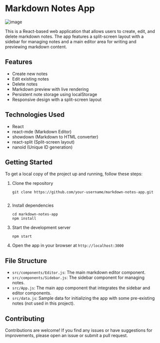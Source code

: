 # Markdown Notes App

![image](https://github.com/AWESOME04/notes-app/assets/102630199/eae1c56e-1c9e-43ad-94e2-db0cd4ff117d)

This is a React-based web application that allows users to create, edit, and delete markdown notes. The app features a split-screen layout with a sidebar for managing notes and a main editor area for writing and previewing markdown content.

## Features

- Create new notes
- Edit existing notes
- Delete notes
- Markdown preview with live rendering
- Persistent note storage using localStorage
- Responsive design with a split-screen layout

## Technologies Used

- React
- react-mde (Markdown Editor)
- showdown (Markdown to HTML converter)
- react-split (Split-screen layout)
- nanoid (Unique ID generation)

## Getting Started

To get a local copy of the project up and running, follow these steps:

1. Clone the repository
   ```
   git clone https://github.com/your-username/markdown-notes-app.git
   

2. Install dependencies
   ```
   cd markdown-notes-app
   npm install
   ```

3. Start the development server
   ```
   npm start
   ```

4. Open the app in your browser at `http://localhost:3000`



  
## File Structure

- `src/components/Editor.js`: The main markdown editor component.
- `src/components/Sidebar.js`: The sidebar component for managing notes.
- `src/App.js`: The main app component that integrates the sidebar and editor components.
- `src/data.js`: Sample data for initializing the app with some pre-existing notes (not used in this project).

## Contributing

Contributions are welcome! If you find any issues or have suggestions for improvements, please open an issue or submit a pull request.


